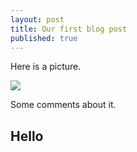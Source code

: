 ```yaml
---
layout: post
title: Our first blog post
published: true
---
```


Here is a picture.

![](https://upload.wikimedia.org/wikipedia/commons/c/ce/Beirut_close_to_plane_descent.jpg)

Some comments about it.

## Hello


